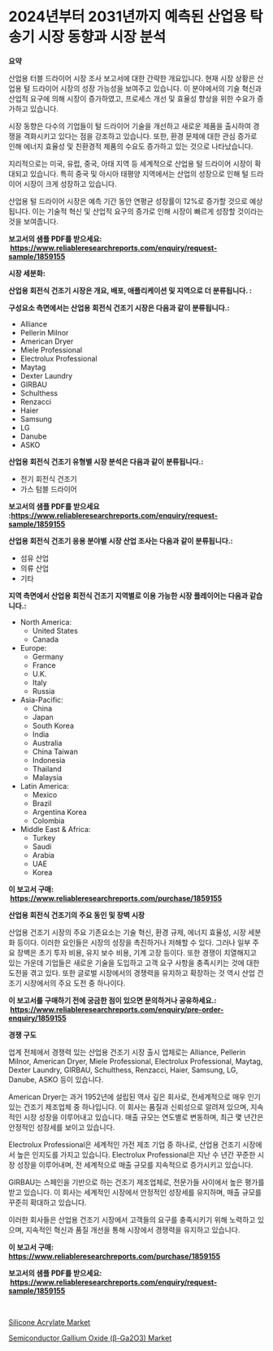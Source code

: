 <p><h1>2024년부터 2031년까지 예측된 산업용 탁송기 시장 동향과 시장 분석</h1></p><p><strong>요약</strong></p>
<p><p>산업용 터블 드라이어 시장 조사 보고서에 대한 간략한 개요입니다. 현재 시장 상황은 산업용 털 드라이어 시장의 성장 가능성을 보여주고 있습니다. 이 분야에서의 기술 혁신과 산업적 요구에 의해 시장이 증가하였고, 프로세스 개선 및 효율성 향상을 위한 수요가 증가하고 있습니다.</p><p>시장 동향은 다수의 기업들이 털 드라이어 기술을 개선하고 새로운 제품을 출시하여 경쟁을 격화시키고 있다는 점을 강조하고 있습니다. 또한, 환경 문제에 대한 관심 증가로 인해 에너지 효율성 및 친환경적 제품의 수요도 증가하고 있는 것으로 나타났습니다.</p><p>지리적으로는 미국, 유럽, 중국, 아태 지역 등 세계적으로 산업용 털 드라이어 시장이 확대되고 있습니다. 특히 중국 및 아시아 태평양 지역에서는 산업의 성장으로 인해 털 드라이어 시장이 크게 성장하고 있습니다.</p><p>산업용 털 드라이어 시장은 예측 기간 동안 연평균 성장률이 12%로 증가할 것으로 예상됩니다. 이는 기술적 혁신 및 산업적 요구의 증가로 인해 시장이 빠르게 성장할 것이라는 것을 보여줍니다.</p></p>
<p><strong>보고서의 샘플 PDF를 받으세요: &nbsp;<a href="https://www.reliableresearchreports.com/enquiry/request-sample/1859155">https://www.reliableresearchreports.com/enquiry/request-sample/1859155</a></strong></p>
<p><strong>시장 세분화:</strong></p>
<p><strong> 산업용 회전식 건조기 시장은 개요, 배포, 애플리케이션 및 지역으로 더 분류됩니다. :</strong></p>
<p><strong>구성요소 측면에서는 산업용 회전식 건조기 시장은 다음과 같이 분류됩니다.:</strong></p>
<p><ul><li>Alliance</li><li>Pellerin Milnor</li><li>American Dryer</li><li>Miele Professional</li><li>Electrolux Professional</li><li>Maytag</li><li>Dexter Laundry</li><li>GIRBAU</li><li>Schulthess</li><li>Renzacci</li><li>Haier</li><li>Samsung</li><li>LG</li><li>Danube</li><li>ASKO</li></ul></p>
<p><strong> 산업용 회전식 건조기 유형별 시장 분석은 다음과 같이 분류됩니다.:</strong></p>
<p><ul><li>전기 회전식 건조기</li><li>가스 텀블 드라이어</li></ul></p>
<p><strong>보고서의 샘플 PDF를 받으세요 :<a href="https://www.reliableresearchreports.com/enquiry/request-sample/1859155">https://www.reliableresearchreports.com/enquiry/request-sample/1859155</a></strong></p>
<p><strong> 산업용 회전식 건조기 응용 분야별 시장 산업 조사는 다음과 같이 분류됩니다.:</strong></p>
<p><ul><li>섬유 산업</li><li>의류 산업</li><li>기타</li></ul></p>
<p><strong>지역 측면에서 산업용 회전식 건조기 지역별로 이용 가능한 시장 플레이어는 다음과 같습니다.:</strong></p>
<p><ul>
    <li>
        North America:
        <ul>
            <li>United States</li>
            <li>Canada</li>
        </ul>
    </li>
    <li>
        Europe:
        <ul>
            <li>Germany</li>
            <li>France</li>
            <li>U.K.</li>
            <li>Italy</li>
            <li>Russia</li>
        </ul>
    </li>
    <li>
        Asia-Pacific:
        <ul>
            <li>China</li>
            <li>Japan</li>
            <li>South Korea</li>
            <li>India</li>
            <li>Australia</li>
            <li>China Taiwan</li>
            <li>Indonesia</li>
            <li>Thailand</li>
            <li>Malaysia</li>
        </ul>
    </li>
    <li>
        Latin America:
        <ul>
            <li>Mexico</li>
            <li>Brazil</li>
            <li>Argentina Korea</li>
            <li>Colombia</li>
        </ul>
    </li>
    <li>
        Middle East & Africa:
        <ul>
            <li>Turkey</li>
            <li>Saudi</li>
            <li>Arabia</li>
            <li>UAE</li>
            <li>Korea</li>
        </ul>
    </li>
    </ul></p>
<p><strong>이 보고서 구매: &nbsp;<a href="https://www.reliableresearchreports.com/purchase/1859155">https://www.reliableresearchreports.com/purchase/1859155</a></strong></p>
<p><strong>산업용 회전식 건조기의 주요 동인 및 장벽 시장</strong></p>
<p><p>산업용 건조기 시장의 주요 기존요소는 기술 혁신, 환경 규제, 에너지 효율성, 시장 세분화 등이다. 이러한 요인들은 시장의 성장을 촉진하거나 저해할 수 있다. 그러나 일부 주요 장벽은 초기 투자 비용, 유지 보수 비용, 기계 고장 등이다. 또한 경쟁이 치열해지고 있는 가운데 기업들은 새로운 기술을 도입하고 고객 요구 사항을 충족시키는 것에 대한 도전을 겪고 있다. 또한 글로벌 시장에서의 경쟁력을 유지하고 확장하는 것 역시 산업 건조기 시장에서의 주요 도전 중 하나이다.</p></p>
<p><strong>이 보고서를 구매하기 전에 궁금한 점이 있으면 문의하거나 공유하세요.: &nbsp;<a href="https://www.reliableresearchreports.com/enquiry/pre-order-enquiry/1859155">https://www.reliableresearchreports.com/enquiry/pre-order-enquiry/1859155</a></strong></p>
<p><strong>경쟁 구도</strong></p>
<p><p>업계 전체에서 경쟁력 있는 산업용 건조기 시장 출시 업체로는 Alliance, Pellerin Milnor, American Dryer, Miele Professional, Electrolux Professional, Maytag, Dexter Laundry, GIRBAU, Schulthess, Renzacci, Haier, Samsung, LG, Danube, ASKO 등이 있습니다. </p><p>American Dryer는 과거 1952년에 설립된 역사 깊은 회사로, 전세계적으로 매우 인기 있는 건조기 제조업체 중 하나입니다. 이 회사는 품질과 신뢰성으로 알려져 있으며, 지속적인 시장 성장을 이루어내고 있습니다. 매출 규모는 연도별로 변동하며, 최근 몇 년간은 안정적인 성장세를 보이고 있습니다.</p><p>Electrolux Professional은 세계적인 가전 제조 기업 중 하나로, 산업용 건조기 시장에서 높은 인지도를 가지고 있습니다. Electrolux Professional은 지난 수 년간 꾸준한 시장 성장을 이루어내며, 전 세계적으로 매출 규모를 지속적으로 증가시키고 있습니다.</p><p>GIRBAU는 스페인을 기반으로 하는 건조기 제조업체로, 전문가들 사이에서 높은 평가를 받고 있습니다. 이 회사는 세계적인 시장에서 안정적인 성장세를 유지하며, 매출 규모를 꾸준히 확대하고 있습니다.</p><p>이러한 회사들은 산업용 건조기 시장에서 고객들의 요구를 충족시키기 위해 노력하고 있으며, 지속적인 혁신과 품질 개선을 통해 시장에서 경쟁력을 유지하고 있습니다.</p></p>
<p><strong>이 보고서 구매: &nbsp; <a href="https://www.reliableresearchreports.com/purchase/1859155">https://www.reliableresearchreports.com/purchase/1859155</a></strong></p>
<p><strong>보고서의 샘플 PDF를 받으세요: &nbsp;<a href="https://www.reliableresearchreports.com/enquiry/request-sample/1859155">https://www.reliableresearchreports.com/enquiry/request-sample/1859155</a></strong><strong></strong></p>
<p>&nbsp;</p>
<p><p><a href="https://github.com/Glendatilghmankmgz0rbhwpy/Market-Research-Report-List-1/blob/main/silicone-acrylate-market.md">Silicone Acrylate Market</a></p><p><a href="https://butternut-bug-553.notion.site/Semiconductor-Gallium-Oxide-Ga2O3-Market-Size-and-Examines-its-Market-Scope-with-a-Primary-Foc-97967417a4094f27a5ac365b7ad2ae35">Semiconductor Gallium Oxide (β-Ga2O3) Market</a></p></p>